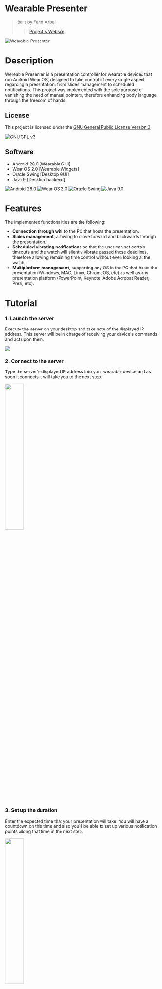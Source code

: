 # Wearable Presenter
> Built by Farid Arbai
>> [Project's Website](www.faridarbai.com/wearable-presenter)

![Wearable Presenter](./icons/wearable-presenter.png)

# Description
Wereable Presenter is a presentation controller for wearable devices that run Android Wear OS, designed to take control of every single aspect regarding a presentation: from slides management to scheduled notifications. This project was implemented with the sole purpose of vanishing the need of manual pointers, therefore enhancing body language through the freedom of hands.

## License
This project is licensed under the [GNU General Public License Version 3](LICENSE)

![GNU GPL v3](./icons/gpl_v3.png)

## Software
* Android 28.0 [Wearable GUI]
* Wear OS 2.0 [Wearable Widgets]
* Oracle Swing [Desktop GUI]
* Java 9 [Desktop backend]

![Android 28.0](./icons/android.png)
![Wear OS 2.0](./icons/wear-os.png)
![Oracle Swing](./icons/oracle.png)
![Java 9.0](./icons/java.png)

# Features
The implemented functionalities are the following:
* **Connection through wifi** to the PC that hosts the presentation.
* **Slides management**, allowing to move forward and backwards through the presentation.
* **Scheduled vibrating notifications** so that the user can set certain timeouts and the watch will silently vibrate passed those deadlines, therefore allowing remaining time control without even looking at the watch.
* **Multiplatform management**, supporting any OS in the PC that hosts the presentation (Windows, MAC, Linux, ChromeOS, etc) as well as any presentation platform (PowerPoint, Keynote, Adobe Acrobat Reader, Prezi, etc).

# Tutorial
### 1. Launch the server
Execute the server on your desktop and take note of the displayed IP address. This server will be in charge of receiving your device's commands and act upon them.

<img src="./snapshots/server.png"/>

### 2. Connect to the server
Type the server's displayed IP address into your wearable device and as soon it connects it will take you to the next step.

<img src="./snapshots/ip.png" width="35%" height="35%"/>

### 3. Set up the duration
Enter the expected time that your presentation will take. You will have a countdown on this time and also you'll be able to set up various notification points allong that time in the next step.

<img src="./snapshots/duration.png" width="35%" height="35%"/>

### 4. Choose your notification points
Enter the points on which you would like to get notified in order to be aware of the remianing time. For example, we chose to be notified at minutes number 2, 5, 7 and 9 in the example bellow.

<img src="./snapshots/checkpoints.png" width="35%" height="35%"/>

### 5. Set the notification strength
Slide the displayed bar to modulate notification vibration strength depending on how sensitive you are. From 75% and above, all notifications are haptic and therefore silent.

<img src="./snapshots/vibration.png" width="35%" height="35%"/>

### 6. Control your presentation
Tap once into the screen to move forward through the presentation or double-tap in order to go back to the previous slide. If you would like to exit the presentation mode at any time, just keep the screen pressed and it'll take you to the previous set up screen.

<img src="./snapshots/presentation.png" width="35%" height="35%"/>

# Install
You can find both the wearable app and the desktop controller on the [project's website](http://www.faridarbai.com/wearable-presenter)














